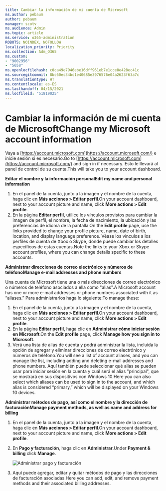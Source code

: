```yaml
---
title: Cambiar la información de mi cuenta de Microsoft
ms.author: pebaum
author: pebaum
manager: scotv
ms.audience: Admin
ms.topic: article
ms.service: o365-administration
ROBOTS: NOINDEX, NOFOLLOW
localization_priority: Priority
ms.collection: Adm_O365
ms.custom:
- "9002956"
- "5658"
ms.openlocfilehash: c0ca49e7946ebe16dff961eb7e1cce8e428ec41c
ms.sourcegitcommit: 8bc60ec34bc1e40685e3976576e04a2623f63a7c
ms.translationtype: HT
ms.contentlocale: es-ES
ms.lasthandoff: 04/15/2021
ms.locfileid: "51819025"
---
```

# <a name="change-my-microsoft-account-information"></a><span data-ttu-id="127bc-102">Cambiar la información de mi cuenta de Microsoft</span><span class="sxs-lookup"><span data-stu-id="127bc-102">Change my Microsoft account information</span></span>

<span data-ttu-id="127bc-103">Vaya a [https://account.microsoft.com](https://account.microsoft.com/) e inicie sesión si es necesario.</span><span class="sxs-lookup"><span data-stu-id="127bc-103">Go to [https://account.microsoft.com](https://account.microsoft.com/) and sign in if necessary.</span></span> <span data-ttu-id="127bc-104">Esto le llevará al panel de control de su cuenta.</span><span class="sxs-lookup"><span data-stu-id="127bc-104">This will take you to your account dashboard.</span></span>  

<span data-ttu-id="127bc-105">**Editar el nombre y la información personal**</span><span class="sxs-lookup"><span data-stu-id="127bc-105">**Edit my name and personal information**</span></span>

1. <span data-ttu-id="127bc-106">En el panel de la cuenta, junto a la imagen y el nombre de la cuenta, haga clic en **Más acciones > Editar perfil**.</span><span class="sxs-lookup"><span data-stu-id="127bc-106">On your account dashboard, next to your account picture and name, click **More actions > Edit profile**.</span></span>
2. <span data-ttu-id="127bc-107">En la página **Editar perfil**, utilice los vínculos provistos para cambiar la imagen de perfil, el nombre, la fecha de nacimiento, la ubicación y las preferencias de idioma de la pantalla.</span><span class="sxs-lookup"><span data-stu-id="127bc-107">On the **Edit profile** page, use the links provided to change your profile picture, name, date of birth, location, and display language preference.</span></span> <span data-ttu-id="127bc-108">Véase los vínculos a los perfiles de cuenta de Xbox o Skype, donde puede cambiar los detalles específicos de estas cuentas.</span><span class="sxs-lookup"><span data-stu-id="127bc-108">Note the links to your Xbox or Skype account profiles, where you can change details specific to these accounts.</span></span>

<span data-ttu-id="127bc-109">**Administrar direcciones de correo electrónico y números de teléfono**</span><span class="sxs-lookup"><span data-stu-id="127bc-109">**Manage e-mail addresses and phone numbers**</span></span>

<span data-ttu-id="127bc-110">Una cuenta de Microsoft tiene una o más direcciones de correo electrónico o números de teléfono asociados a ella como "alias".</span><span class="sxs-lookup"><span data-stu-id="127bc-110">A Microsoft account has one or more e-mail addresses or phone numbers associated with it as “aliases.”</span></span> <span data-ttu-id="127bc-111">Para administrarlos haga lo siguiente:</span><span class="sxs-lookup"><span data-stu-id="127bc-111">To manage these:</span></span>

1. <span data-ttu-id="127bc-112">En el panel de la cuenta, junto a la imagen y el nombre de la cuenta, haga clic en **Más acciones > Editar perfil**.</span><span class="sxs-lookup"><span data-stu-id="127bc-112">On your account dashboard, next to your account picture and name, click **More actions > Edit profile**.</span></span>
2. <span data-ttu-id="127bc-113">En la página **Editar perfil**, haga clic en **Administrar cómo iniciar sesión en Microsoft**.</span><span class="sxs-lookup"><span data-stu-id="127bc-113">On the **Edit profile** page, click **Manage how you sign in to Microsoft**.</span></span> 
3. <span data-ttu-id="127bc-114">Verá una lista de alias de cuenta y podrá administrar la lista, incluida la opción de agregar y eliminar direcciones de correo electrónico y números de teléfono.</span><span class="sxs-lookup"><span data-stu-id="127bc-114">You will see a list of account aliases, and you can manage the list, including adding and deleting e-mail addresses and phone numbers.</span></span> <span data-ttu-id="127bc-115">Aquí también puede seleccionar qué alias se pueden usar para iniciar sesión en la cuenta y cuál será el alias "principal", que se mostrará en sus dispositivos con Windows 10.</span><span class="sxs-lookup"><span data-stu-id="127bc-115">Here you can also select which aliases can be used to sign in to the account, and which alias is considered “primary,” which will be displayed on your Windows 10 devices.</span></span>

<span data-ttu-id="127bc-116">**Administrar métodos de pago, así como el nombre y la dirección de facturación**</span><span class="sxs-lookup"><span data-stu-id="127bc-116">**Manage payment methods, as well as name and address for billing**</span></span> 

1. <span data-ttu-id="127bc-117">En el panel de la cuenta, junto a la imagen y el nombre de la cuenta, haga clic en **Más acciones > Editar perfil**.</span><span class="sxs-lookup"><span data-stu-id="127bc-117">On your account dashboard, next to your account picture and name, click **More actions > Edit profile**.</span></span>
2. <span data-ttu-id="127bc-118">En **Pago y facturación**, haga clic en **Administrar**.</span><span class="sxs-lookup"><span data-stu-id="127bc-118">Under **Payment & billing** click **Manage**.</span></span>

    ![Administrar pago y facturación](media/manage-account.png)

3. <span data-ttu-id="127bc-120">Aquí puede agregar, editar y quitar métodos de pago y las direcciones de facturación asociadas.</span><span class="sxs-lookup"><span data-stu-id="127bc-120">Here you can add, edit, and remove payment methods and their associated billing addresses.</span></span> 

